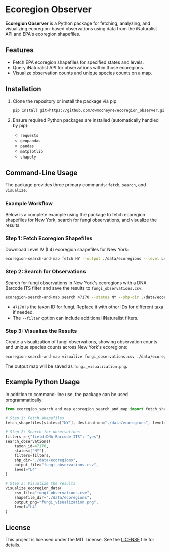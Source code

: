 # Ecoregion Observer

**Ecoregion Observer** is a Python package for fetching, analyzing, and visualizing ecoregion-based observations using data from the iNaturalist API and EPA's ecoregion shapefiles.

## Features

- Fetch EPA ecoregion shapefiles for specified states and levels.
- Query iNaturalist API for observations within those ecoregions.
- Visualize observation counts and unique species counts on a map.

## Installation

1. Clone the repository or install the package via pip:
   ```bash
   pip install git+https://github.com/dwmccheyne/ecoregion_observer.git
   ```

2. Ensure required Python packages are installed (automatically handled by pip):
   - `requests`
   - `geopandas`
   - `pandas`
   - `matplotlib`
   - `shapely`

## Command-Line Usage

The package provides three primary commands: `fetch`, `search`, and `visualize`.

### Example Workflow

Below is a complete example using the package to fetch ecoregion shapefiles for New York, search for fungi observations, and visualize the results.

### Step 1: Fetch Ecoregion Shapefiles
Download Level IV (L4) ecoregion shapefiles for New York:
```bash
ecoregion-search-and-map fetch NY --output ./data/ecoregions --level L4
```

### Step 2: Search for Observations
Search for fungi observations in New York's ecoregions with a DNA Barcode ITS filter and save the results to `fungi_observations.csv`:
```bash
ecoregion-search-and-map search 47170 --states NY --shp-dir ./data/ecoregions --output fungi_observations.csv --level L4 --filter "field:DNA Barcode ITS="
```
- `47170` is the taxon ID for fungi. Replace it with other IDs for different taxa if needed.
- The `--filter` option can include additional iNaturalist filters.

### Step 3: Visualize the Results
Create a visualization of fungi observations, showing observation counts and unique species counts across New York's ecoregions:
```bash
ecoregion-search-and-map visualize fungi_observations.csv ./data/ecoregions fungi_visualization.png --level L4
```
The output map will be saved as `fungi_visualization.png`.

## Example Python Usage

In addition to command-line use, the package can be used programmatically:

```python
from ecoregion_search_and_map.ecoregion_search_and_map import fetch_shapefiles, search_observations, visualize_ecoregion_data

# Step 1: Fetch shapefiles
fetch_shapefiles(states=["NY"], destination="./data/ecoregions", level="L4")

# Step 2: Search for observations
filters = {"field:DNA Barcode ITS": "yes"}
search_observations(
    taxon_id=47170,
    states=["NY"],
    filters=filters,
    shp_dir="./data/ecoregions",
    output_file="fungi_observations.csv",
    level="L4"
)

# Step 3: Visualize the results
visualize_ecoregion_data(
    csv_file="fungi_observations.csv",
    shapefile_dir="./data/ecoregions",
    output_png="fungi_visualization.png",
    level="L4"
)
```

## License

This project is licensed under the MIT License. See the [LICENSE](LICENSE) file for details.